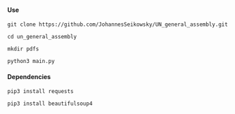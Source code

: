 #### Use
`git clone https://github.com/JohannesSeikowsky/UN_general_assembly.git`

`cd un_general_assembly`

`mkdir pdfs`

`python3 main.py`

#### Dependencies
`pip3 install requests`

`pip3 install beautifulsoup4`